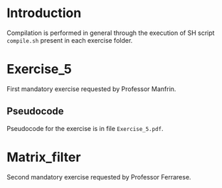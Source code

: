 # Introduction
Compilation is performed in general through the execution of SH script `compile.sh` present in each exercise folder.

# Exercise_5
First mandatory exercise requested by Professor Manfrin.

## Pseudocode
Pseudocode for the exercise is in file `Exercise_5.pdf`.

# Matrix_filter
Second mandatory exercise requested by Professor Ferrarese.
